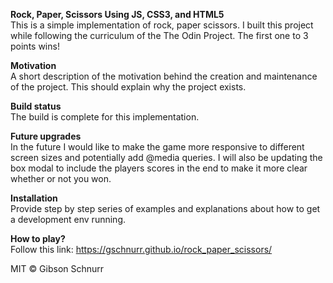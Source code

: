 <strong>Rock, Paper, Scissors Using JS, CSS3, and HTML5</strong></br>
This is a simple implementation of rock, paper scissors. I built this project while following the curriculum of the The Odin Project.
The first one to 3 points wins!

<strong>Motivation</strong></br>
A short description of the motivation behind the creation and maintenance of the project. This should explain why the project exists.

<strong>Build status</strong></br>
The build is complete for this implementation.

<strong>Future upgrades</strong></br>
In the future I would like to make the game more responsive to different screen sizes and potentially add @media queries. 
I will also be updating the box modal to include the players scores in the end to make it more clear whether or not you won.

<strong>Installation</strong></br>
Provide step by step series of examples and explanations about how to get a development env running.

<strong>How to play?</strong></br>
Follow this link: https://gschnurr.github.io/rock_paper_scissors/


MIT © Gibson Schnurr
